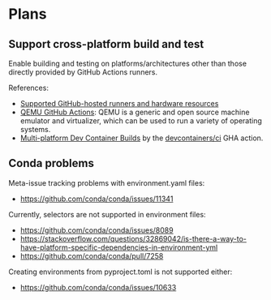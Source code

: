 # Plans

## Support cross-platform build and test

Enable building and testing on platforms/architectures
other than those directly provided by GitHub Actions runners.

References:
- [Supported GitHub-hosted runners and hardware resources](https://docs.github.com/en/actions/using-github-hosted-runners/using-github-hosted-runners/about-github-hosted-runners#supported-runners-and-hardware-resources)
- [QEMU GitHub Actions](https://github.com/docker/setup-qemu-action):
  QEMU is a generic and open source machine emulator and virtualizer,
  which can be used to run a variety of operating systems.
- [Multi-platform Dev Container Builds](https://github.com/devcontainers/ci/blob/main/docs/multi-platform-builds.md)
  by the [devcontainers/ci](https://github.com/devcontainers/ci) GHA action.



## Conda problems

Meta-issue tracking problems with environment.yaml files:
- https://github.com/conda/conda/issues/11341

Currently, selectors are not supported in environment files:
- https://github.com/conda/conda/issues/8089
- https://stackoverflow.com/questions/32869042/is-there-a-way-to-have-platform-specific-dependencies-in-environment-yml
- https://github.com/conda/conda/pull/7258

Creating environments from pyproject.toml is not supported either:
- https://github.com/conda/conda/issues/10633
